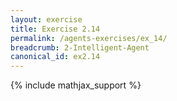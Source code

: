 ```yaml
---
layout: exercise
title: Exercise 2.14
permalink: /agents-exercises/ex_14/
breadcrumb: 2-Intelligent-Agent
canonical_id: ex2.14
---
```


{% include mathjax_support %}
